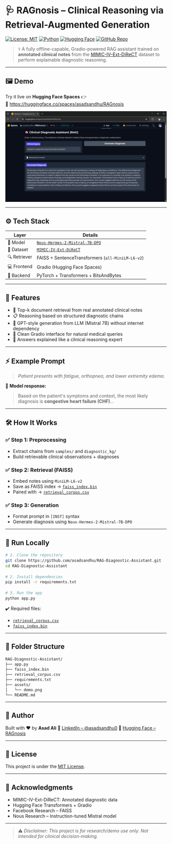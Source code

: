 # 🩺 RAGnosis – Clinical Reasoning via Retrieval-Augmented Generation

[![License: MIT](https://img.shields.io/badge/License-MIT-yellow.svg)](LICENSE)
[![Python](https://img.shields.io/badge/Python-3.10+-blue.svg)](https://www.python.org/)
[![Hugging Face](https://img.shields.io/badge/HuggingFace-RAGnosis-blue?logo=huggingface)](https://huggingface.co/spaces/asadsandhu/RAGnosis)
[![GitHub Repo](https://img.shields.io/badge/GitHub-asadsandhu/RAG--Diagnostic--Assistant-black?logo=github)](https://github.com/asadsandhu/RAG-Diagnostic-Assistant)

> ⚕️ A fully offline-capable, Gradio-powered RAG assistant trained on **annotated clinical notes** from the [MIMIC-IV-Ext-DiReCT](https://github.com/asadsandhu/RAG-Diagnostic-Assistant/blob/main/mimic-iv-ext-direct-1.0.0.zip) dataset to perform explainable diagnostic reasoning.

---

## 🖼️ Demo

Try it live on **Hugging Face Spaces** 👉  
🔗 https://huggingface.co/spaces/asadsandhu/RAGnosis

<p align="center">
  <img src="assets/demo.png" alt="Demo" width="750">
</p>

---

## ⚙️ Tech Stack

| Layer        | Details                                                                 |
|--------------|-------------------------------------------------------------------------|
| 🧠 Model      | [`Nous-Hermes-2-Mistral-7B-DPO`](https://huggingface.co/NousResearch/Nous-Hermes-2-Mistral-7B-DPO) |
| 🏥 Dataset    | [`MIMIC-IV-Ext-DiReCT`](https://github.com/asadsandhu/RAG-Diagnostic-Assistant/blob/main/mimic-iv-ext-direct-1.0.0.zip) |
| 🔍 Retriever  | FAISS + SentenceTransformers (`all-MiniLM-L6-v2`)                      |
| 💻 Frontend   | Gradio (Hugging Face Spaces)                                            |
| 🧠 Backend    | PyTorch + Transformers + BitsAndBytes                                   |

---

## 🚀 Features

- 🔎 Top-k document retrieval from real annotated clinical notes
- 📋 Reasoning based on structured diagnostic chains
- 🧠 GPT-style generation from LLM (Mistral 7B) without internet dependency
- 🧾 Clean Gradio interface for natural medical queries
- 🧠 Answers explained like a clinical reasoning expert

---

## ⚡ Example Prompt

> *Patient presents with fatigue, orthopnea, and lower extremity edema.*

💬 **Model response:**
> Based on the patient's symptoms and context, the most likely diagnosis is **congestive heart failure (CHF)**...

---

## 🛠 How It Works

### ✅ Step 1: Preprocessing
- Extract chains from `samples/` and `diagnostic_kg/`
- Build retrievable clinical observations + diagnoses

### ✅ Step 2: Retrieval (FAISS)
- Embed notes using `MiniLM-L6-v2`
- Save as FAISS index → [`faiss_index.bin`](https://github.com/asadsandhu/RAG-Diagnostic-Assistant/blob/main/faiss_index.bin)  
- Paired with → [`retrieval_corpus.csv`](https://github.com/asadsandhu/RAG-Diagnostic-Assistant/blob/main/retrieval_corpus.csv)

### ✅ Step 3: Generation
- Format prompt in `[INST]` syntax
- Generate diagnosis using `Nous-Hermes-2-Mistral-7B-DPO`

---

## 🧪 Run Locally

```bash
# 1. Clone the repository
git clone https://github.com/asadsandhu/RAG-Diagnostic-Assistant.git
cd RAG-Diagnostic-Assistant

# 2. Install dependencies
pip install -r requirements.txt

# 3. Run the app
python app.py
````

✔️ Required files:

* [`retrieval_corpus.csv`](https://github.com/asadsandhu/RAG-Diagnostic-Assistant/blob/main/retrieval_corpus.csv)
* [`faiss_index.bin`](https://github.com/asadsandhu/RAG-Diagnostic-Assistant/blob/main/faiss_index.bin)

---

## 📁 Folder Structure

```
RAG-Diagnostic-Assistant/
├── app.py
├── faiss_index.bin
├── retrieval_corpus.csv
├── requirements.txt
├── assets/
│   └── demo.png
└── README.md
```

---

## 👤 Author

Built with ❤️ by **Asad Ali**
🔗 [LinkedIn – @asadsandhu0](https://www.linkedin.com/in/asadsandhu0)
🔗 [Hugging Face – RAGnosis](https://huggingface.co/spaces/asadsandhu/RAGnosis)

---

## 📄 License

This project is under the [MIT License](LICENSE).

---

## 🙏 Acknowledgments

* MIMIC-IV-Ext-DiReCT: Annotated diagnostic data
* Hugging Face Transformers + Gradio
* Facebook Research – FAISS
* Nous Research – Instruction-tuned Mistral model

---

> ⚠️ *Disclaimer: This project is for research/demo use only. Not intended for clinical decision-making.*
